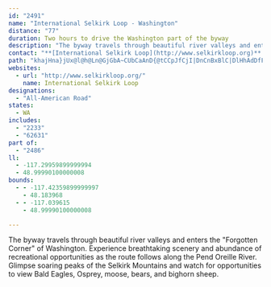 ```yaml
---
id: "2491"
name: "International Selkirk Loop - Washington"
distance: "77"
duration: Two hours to drive the Washington part of the byway
description: "The byway travels through beautiful river valleys and enters the \"Forgotten Corner\" of Washington. Experience breathtaking scenery and abundance of recreational opportunities as the route follows along the Pend Oreille River. Glimpse soaring peaks of the Selkirk Mountains and watch for opportunities to view Bald Eagles, Osprey, moose, bears, and bighorn sheep."
contact: "**[International Selkirk Loop](http://www.selkirkloop.org)**  \r\n 888-823-2626  \r\n 208-267-0822  \r\n [Send E-mail](mailto:selkirkloop@verizon.net )  \r\n\r\n"
path: "khajHna}jUx@l@h@Ln@GjGbA~CUbCaAnD{@tCCpJfCjI|DnCnBxBlC|DlHhAdDfFtRzAbK|ClJ|BfEbC~ArA^dBNxB]|C_C|C_BlCE|Cz@lCpCvD~@hJMx@Kx@e@|@aA~@eBhB_CnAeAdCDdBXxDDxEe@rLd@~Cd@lCn@nBhAzJbIlYhSfCrA|Ab@bD@dS{CdQeD~GMxFr@`OdCrKnC`I~CxDrChBfAfBb@~DZzLHlDf@nBKpCs@`MuJ`HeEdBeBb@s@`EmJjA{DbAmAhBm@fBcB~@oBx@sDEmCSqBgAuBe@yCLeBd@kAx@ShA?~@|@rBtIzOtTjAfA|GhJjPtSlCjEhBlDlB`GjAzEv@jB~@fBh@r@hAr@zA?vAYnDuCvAWrAPvJxFnFnBtIjBzXzDr[fDlf@bC`G|@bBt@xAfAnAxAfY~_@lA`AhD~AdKrCn@VrJbJjDlE~CrExClFjHzNhSj_@pL~SvDxH|BzD^^x@PpB_AhBk@|AIzB`@z@Xb@\\r@zAZjAfAhApB|@jCt@nAt@JNn@pBQtCYvAy@x@i@Ps@?k@LUj@Dt@d@lCB|@YfA{FxAk@Xc@x@Ol@Zv@l@@d@S\\_@dBm@fB?bDw@|BoAnAY~A?tIfBdP`JTDl@^^f@XfB@lDMvDStA]|@_@t@oBvAkCX{Bx@aAt@yAvBe@xAoDjQmBbB}FbDc@h@Un@Iv@BdBJ`Bb@~C`@zAl@|AbAzA|BvBrFhBz@b@fCtBbArAbBpCx@tBbVxe@fAbB`BtAbC|A|Af@`F`AlLjDtOtDvCd@pK|@lILzDKfOqA~MpApJdBrAChASjJuDt@Q|@A`@FvHtDjDp@hBl@rArA|@xAt@|@tAx@lFz@`Hj@xAx@|DzDlBvAlElB|n@vVdGlCvH|BbErCpL|I~JrKxCzD~EfOf@`Ax@dAbBrAjCpA`GnAlDdAfFjDp`@rZh]hYlDzBhDdBvCx@`Cd@fGj@jDLhCEbASxEaB~@o@jHgHlG}G|BqC|DmFxAoEdA{GvAg]t@{Fb@gBbAuBpBwC`D{CdAm@hJkBzQyIfAgAhGsEvC_AnBKfBN|ElAjCxApBfBx@`ArB|DjN~[~EzJrAjBlCbCdMfJlFpC|CrAxCx@rBKxDyAvAElHvAd]pI~AVfCPnLFlOA?w@hBgElAkB|BsC|G{EbCmAxF}@noBGlKSnJgBbEwAbGaClDeAlEgA`Gs@f]c@ry@BzKQfEy@nBmArGkGjR}Rbl@qT|i@aSfLgFfCsApE{ChVuRndBazAfKkJrXiUzFmFrEkCjLaCbwAgWbXaGrFa@`EDfJrB`DXdADhAEhCYzAk@tAmA~AkAlEmBrA[tc@qGxDeApDoAd]qZta@u\\n@[fCk@j^uCfb@}BhBDxIdCxCl@d]p@rGxAnLnF|CjApA^dAFj@MlD{CrDeFbB{Dt@q@hAEzJxBfBETE~AgA~BkCzFgB~As@|@s@tAqCRaBrWgb@pHuM|CsJpAaIvBoRpGqg@bBwRt@iHrBgLpCuJtO_l@vGqWjAmCpEgHdDwB|JwE~GyClCy@|CSbCFxBRxC~@rOfJxCjArATtBPlCQ|Ag@hBaArEqDxOoO|DkErBoFxAmFd@eCl@cEt@yChXmu@vDaMfDiH|OwU`CkEbAyAn@o@bCcB`EuBfNwDjE}@nDqAbAk@`JmIpGoF|DaE`@o@hCuF\\g@h@c@rAo@z@Ef@DzBx@|AR|@C`AS~F_CdCOpm@rBfATnA\\~Ar@~HzFxVfR`H`GZ`@d@|@jDtIhDrMrCbN`BzLpAbPbB|\\h@tFbBzIvGrQx@rDZfDl@tDJ|BIjGKnBDhNLfDt@`JdAfGlAhEnBdGvArF~@`HJnELbBZzBtFtSjBfGv@lA~@f@tn@bUlHvCfJ~A|ALlG@`_@gGpEoAxBeB`HoJh@k@hAm@lHEd@G~IFx@Fh@RrGlFj@XlAVbBJhC_@nMmEhHsC~JuEd]eO~NwHbEExDr@bAf@dKdHbCfAhDx@|DS~A_@vBeAtAgAfBsBfIkKnCcDx@s@~AiAfFgCfDaAbDe@xCGvF^zEz@pM~ChC^bBJ|AE~b@_ErCMbBNnBj@tJrDxAXtDXlCKfAMbEyAbW}L~HeEhHeDhw@u_@lA]~CSfmAQdxBg@fY?zFSnC_@lCs@xCyAzvCudB|T}MhH_ElTqM`rCgaB|]_TxO_JzYqQzNcNz[i\\dOiPdN}MlCcDhU_UhNsNhKqLvCeChC_BxDsDrNwPxNuVzCiHpB_EjGaPdCcIrB{HhCyKbAmFxB}O|@mIxAwXTaJPyMfAm_@^{JrCalA[eMqE_vA?eHX{D~Cw\\xyAgqOlAsJx@sDlAaEjAgCfCsErB_C`K{I|DsCbByBzCaIzAaBtA_A|BWhAJvErAxAVx@@xAK|EgBvK{FpEsCrBmBfIgKjOcTrS}WbD_CvHqEpZcOnAs@vDoDn@wARaAJ_MBmY@K"
websites:
  - url: "http://www.selkirkloop.org/"
    name: International Selkirk Loop
designations:
  - "All-American Road"
states:
  - WA
includes:
  - "2233"
  - "62631"
part of:
  - "2486"
ll:
  - -117.29959899999994
  - 48.99990100000008
bounds:
  - - -117.42359899999997
    - 48.183968
  - - -117.039615
    - 48.99990100000008

---
```


The byway travels through beautiful river valleys and enters the "Forgotten Corner" of Washington. Experience breathtaking scenery and abundance of recreational opportunities as the route follows along the Pend Oreille River. Glimpse soaring peaks of the Selkirk Mountains and watch for opportunities to view Bald Eagles, Osprey, moose, bears, and bighorn sheep.
